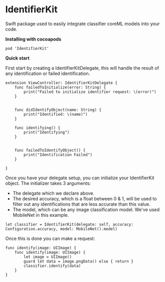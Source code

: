 # IdentifierKit
Swift package used to easily integrate classifier coreML models into your code.
 
**Installing with cocoapods**
```
pod 'IdentifierKit'
```

**Quick start**

First start by creating a IdentifierKitDelegate, this will handle the result of any identification or failed identification.
```
extension ViewController: IdentifierKitDelegate {
    func failedToInitialize(error: String) {
        print("Failed to initialize identifier request: \(error)")
    }
    
    
    func didIdentifyObject(name: String) {
        print("Identified: \(name)")
    }
    
    func identifying() {
        print("Identifying")
    }
    
    
    func failedToIdentifyObject() {
        print("Identification Failed")
    }
    
}
```

Once you have your delegate setup, you can initialize your IdentifierKit object. The initializer takes 3 arguments:

- The delegate which we declare above.
- The desired accuracy, which is a float between 0 & 1, will be used to filter out any identifications that are less accurate than this value.
- The model, which can be any image classification model. We've used MobileNet in this example.

`let classifier = IdentifierKit(delegate: self, accuracy: Configuration.accuracy, model: MobileNet().model)`

Once this is done you can make a request:
```
func identify(image: UIImage) {
    func identify(image: UIImage) {
        let image = UIImage()
        guard let data = image.pngData() else { return }
        classifier.identify(data)
    }
}
```
